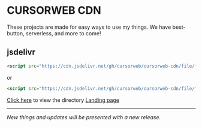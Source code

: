# CURSORWEB CDN

These projects are made for easy ways to use my things. We have best-button, serverless, and more to come!

## jsdelivr
```html
<script src="https://cdn.jsdelivr.net/gh/cursorweb/cursorweb-cdn/file/file.min.js"></script>
```
or
```html
<script src="https://cdn.jsdelivr.net/gh/cursorweb/cursorweb-cdn/file/file.js"></script>
```
[Click here](https://cdn.jsdelivr.net/gh/cursorweb/cursorweb-cdn/) to view the directory 
[Landing page](https://www.jsdelivr.com/package/gh/cursorweb/cursorweb-cdn) 

***

*New things and updates will be presented with a new release.*
